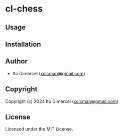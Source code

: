 # cl-chess

## Usage

## Installation

## Author

* Ito Dimercel (xolcman@gmail.com)

## Copyright

Copyright (c) 2024 Ito Dimercel (xolcman@gmail.com)

## License

Licensed under the MIT License.
